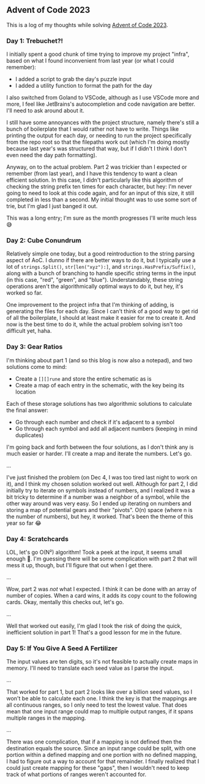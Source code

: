 ## Advent of Code 2023

This is a log of my thoughts while solving [Advent of Code 2023](https://adventofcode.com/2023).

### Day 1: Trebuchet?!

I initially spent a good chunk of time trying to improve my project "infra", based on what I found
inconvenient from last year (or what I could remember):

- I added a script to grab the day's puzzle input
- I added a utility function to format the path for the day

I also switched from Goland to VSCode, although as I use VSCode more and more, I feel like
JetBrains's autocompletion and code navigation are better. I'll need to ask around about it.

I still have some annoyances with the project structure, namely there's still a bunch of boilerplate
that I would rather not have to write. Things like printing the output for each day, or needing to
run the project specifically from the repo root so that the filepaths work out (which I'm doing
mostly because last year's was structured that way, but if I didn't I think I don't even need the
day path formatting).

Anyway, on to the actual problem. Part 2 was trickier than I expected or remember (from last year),
and I have this tendency to want a clean efficient solution. In this case, I didn't particularly
like this algorithm of checking the string prefix ten times for each character, but hey: I'm never
going to need to look at this code again, and for an input of this size, it still completed in less
than a second. My initial thought was to use some sort of trie, but I'm glad I just banged it out.

This was a long entry; I'm sure as the month progresses I'll write much less 😅

### Day 2: Cube Conundrum

Relatively simple one today, but a good reintroduction to the string parsing aspect of AoC. I dunno
if there are better ways to do it, but I typically use a lot of `strings.Split()`,
`str[len("xyz"):]`, and `strings.HasPrefix/Suffix()`, along with a bunch of branching to handle
specific string terms in the input (in this case, "red", "green", and "blue"). Understandably, these
string operations aren't the algorithmically optimal ways to do it, but hey, it's worked so far.

One improvement to the project infra that I'm thinking of adding, is generating the files for each
day. Since I can't think of a good way to get rid of all the boilerplate, I should at least make it
easier for me to create it. And now is the best time to do it, while the actual problem solving
isn't too difficult yet, haha.

### Day 3: Gear Ratios

I'm thinking about part 1 (and so this blog is now also a notepad), and two solutions come to mind:

- Create a `[][]rune` and store the entire schematic as is
- Create a map of each entry in the schematic, with the key being its location

Each of these storage solutions has two algorithmic solutions to calculate the final answer:

- Go through each number and check if it's adjacent to a symbol
- Go through each symbol and add all adjacent numbers (keeping in mind duplicates)

I'm going back and forth between the four solutions, as I don't think any is much easier or harder.
I'll create a map and iterate the numbers. Let's go.

...

I've just finished the problem (on Dec 4, I was too tired last night to work on it), and I think my
chosen solution worked out well. Although for part 2, I did initially try to iterate on symbols
instead of numbers, and I realized it was a bit tricky to determine if a number was a neighbor of a
symbol, while the other way around was very easy. So I ended up iterating on numbers and storing a
map of potential gears and their "pivots". O(n) space (where n is the number of numbers), but hey,
it worked. That's been the theme of this year so far 😂

### Day 4: Scratchcards

LOL, let's go O(N²) algorithm! Took a peek at the input, it seems small enough 🤣. I'm guessing
there will be some complication with part 2 that will mess it up, though, but I'll figure that out
when I get there.

...

Wow, part 2 was _not_ what I expected. I think it can be done with an array of number of copies.
When a card wins, it adds its copy count to the following cards. Okay, mentally this checks out,
let's go.

...

Well that worked out easily, I'm glad I took the risk of doing the quick, inefficient solution in
part 1! That's a good lesson for me in the future.

### Day 5: If You Give A Seed A Fertilizer

The input values are ten digits, so it's not feasible to actually create maps in memory. I'll need
to translate each seed value as I parse the input.

...

That worked for part 1, but part 2 looks like over a billion seed values, so I won't be able to
calculate each one. I think the key is that the mappings are all continuous ranges, so I only need
to test the lowest value. That does mean that one input range could map to multiple output ranges,
if it spans multiple ranges in the mapping.

...

There was one complication, that if a mapping is not defined then the destination equals the source.
Since an input range could be split, with one portion within a defined mapping and one portion with
no defined mapping, I had to figure out a way to account for that remainder. I finally realized that
I could just create mapping for these "gaps", then I wouldn't need to keep track of what portions of
ranges weren't accounted for.
